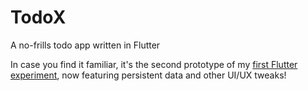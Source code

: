 # TodoX

A no-frills todo app written in Flutter

In case you find it familiar, it's the second prototype of my [first Flutter experiment](https://github.com/rdivanji/flutter_todo), now featuring persistent data and other UI/UX tweaks!
